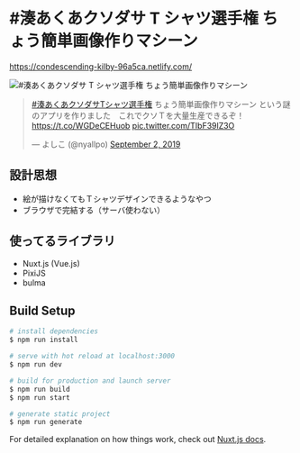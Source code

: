 # #湊あくあクソダサ T シャツ選手権 ちょう簡単画像作りマシーン

https://condescending-kilby-96a5ca.netlify.com/

![#湊あくあクソダサ T シャツ選手権 ちょう簡単画像作りマシーン](https://user-images.githubusercontent.com/25717207/64428388-8e515700-d0ee-11e9-9fd7-84f9cf549510.JPG)

<blockquote class="twitter-tweet"><p lang="ja" dir="ltr"><a href="https://twitter.com/hashtag/%E6%B9%8A%E3%81%82%E3%81%8F%E3%81%82%E3%82%AF%E3%82%BD%E3%83%80%E3%82%B5T%E3%82%B7%E3%83%A3%E3%83%84%E9%81%B8%E6%89%8B%E6%A8%A9?src=hash&amp;ref_src=twsrc%5Etfw">#湊あくあクソダサTシャツ選手権</a> ちょう簡単画像作りマシーン という謎のアプリを作りました　これでクソＴを大量生産できるぞ！<a href="https://t.co/WGDeCEHuob">https://t.co/WGDeCEHuob</a> <a href="https://t.co/TIbF39lZ3O">pic.twitter.com/TIbF39lZ3O</a></p>&mdash; よしこ (@nyallpo) <a href="https://twitter.com/nyallpo/status/1168674907275677696?ref_src=twsrc%5Etfw">September 2, 2019</a></blockquote> <script async src="https://platform.twitter.com/widgets.js" charset="utf-8"></script>

## 設計思想

- 絵が描けなくてもＴシャツデザインできるようなやつ
- ブラウザで完結する（サーバ使わない）

## 使ってるライブラリ

- Nuxt.js (Vue.js)
- PixiJS
- bulma

## Build Setup

```bash
# install dependencies
$ npm run install

# serve with hot reload at localhost:3000
$ npm run dev

# build for production and launch server
$ npm run build
$ npm run start

# generate static project
$ npm run generate
```

For detailed explanation on how things work, check out [Nuxt.js docs](https://nuxtjs.org).
